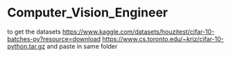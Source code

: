 # Computer_Vision_Engineer
to get the datasets 
https://www.kaggle.com/datasets/houzitest/cifar-10-batches-py?resource=download
https://www.cs.toronto.edu/~kriz/cifar-10-python.tar.gz
and paste in same folder

